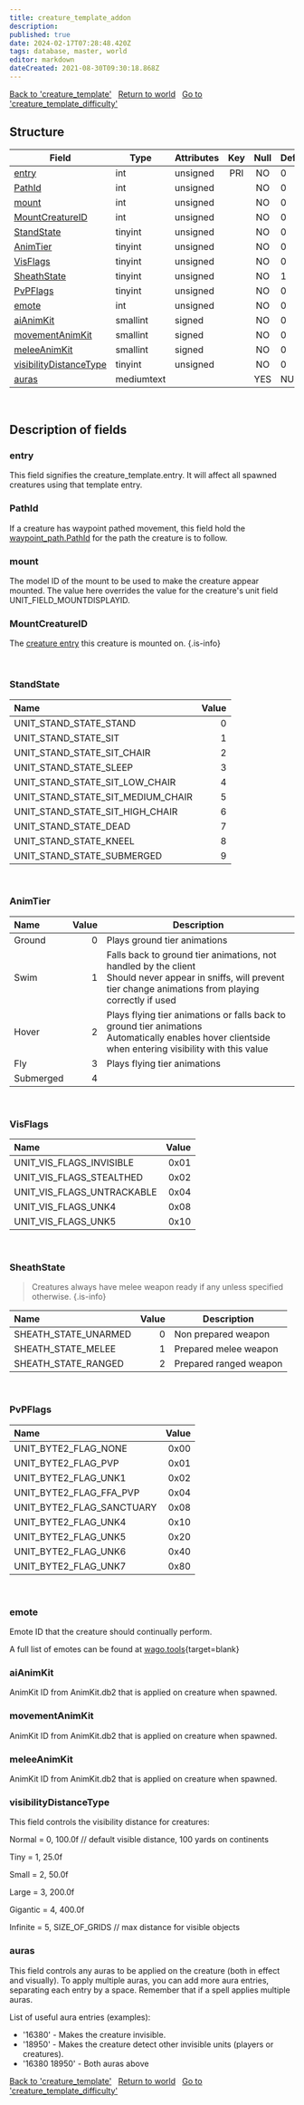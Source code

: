 ```yaml
---
title: creature_template_addon
description:
published: true
date: 2024-02-17T07:28:48.420Z
tags: database, master, world
editor: markdown
dateCreated: 2021-08-30T09:30:18.868Z
---
```


<a href="https://trinitycore.info/en/database/master/world/creature_template" class="mt-5 v-btn v-btn--depressed v-btn--flat v-btn--outlined theme--light v-size--default darkblue--text text--lighten-3"><span class="v-btn__content"><i aria-hidden="true" class="v-icon notranslate v-icon--left mdi mdi-arrow-left theme--light"></i><span>Back to 'creature_template'</span></span></a>&nbsp;&nbsp;&nbsp;<a href="https://trinitycore.info/en/database/master/world/home" class="mt-5 v-btn v-btn--depressed v-btn--flat v-btn--outlined theme--light v-size--default darkblue--text text--lighten-3"><span class="v-btn__content"><i aria-hidden="true" class="v-icon notranslate v-icon--left mdi mdi-home-outline theme--light"></i><span>Return to world</span></span></a>&nbsp;&nbsp;&nbsp;<a href="https://trinitycore.info/en/database/master/world/creature_template_difficulty" class="mt-5 v-btn v-btn--depressed v-btn--flat v-btn--outlined theme--light v-size--default darkblue--text text--lighten-3"><span class="v-btn__content"><span>Go to 'creature_template_difficulty'</span><i aria-hidden="true" class="v-icon notranslate v-icon--right mdi mdi-arrow-right theme--light"></i></span></a>

## Structure

| Field | Type | Attributes | Key | Null | Default | Extra | Comment |
| --- | --- | --- | :---: | :---: | --- | --- | --- |
| [entry](#entry) | int | unsigned | PRI | NO | 0 |  |  |
| [PathId](#pathid) | int | unsigned |  | NO | 0 |  |  |
| [mount](#mount) | int | unsigned |  | NO | 0 |  |  |
| [MountCreatureID](#mountcreatureid) | int | unsigned |  | NO | 0 |  |  |
| [StandState](#standstate) | tinyint | unsigned |  | NO | 0 |  |  |
| [AnimTier](#animtier) | tinyint | unsigned |  | NO | 0 |  |  |
| [VisFlags](#visflags) | tinyint | unsigned |  | NO | 0 |  |  |
| [SheathState](#sheathstate) | tinyint | unsigned |  | NO | 1 |  |  |
| [PvPFlags](#pvpflags) | tinyint | unsigned |  | NO | 0 |  |  |
| [emote](#emote) | int | unsigned |  | NO | 0 |  |  |
| [aiAnimKit](#aianimkit) | smallint | signed |  | NO | 0 |  |  |
| [movementAnimKit](#movementanimkit) | smallint | signed |  | NO | 0 |  |  |
| [meleeAnimKit](#meleeanimkit) | smallint | signed |  | NO | 0 |  |  |
| [visibilityDistanceType](#visibilitydistancetype) | tinyint | unsigned |  | NO | 0 |  |  |
| [auras](#auras) | mediumtext |  |  | YES | NULL |  |  |
&nbsp;
## Description of fields

### entry
This field signifies the creature_template.entry. It will affect all spawned creatures using that template entry.
&nbsp;

### PathId
If a creature has waypoint pathed movement, this field hold the [waypoint_path.PathId](/en/database/master/world/waypoint_path#PathId) for the path the creature is to follow.
&nbsp;

### mount
The model ID of the mount to be used to make the creature appear mounted. The value here overrides the value for the creature's unit field UNIT_FIELD_MOUNTDISPLAYID.
&nbsp;

### MountCreatureID
The [creature entry](../world/creature_template#entry) this creature is mounted on.
{.is-info}

&nbsp;

### StandState
| Name | Value |
| :--- | ---: |
| UNIT_STAND_STATE_STAND | 0 |
| UNIT_STAND_STATE_SIT | 1 |
| UNIT_STAND_STATE_SIT_CHAIR | 2 |
| UNIT_STAND_STATE_SLEEP | 3 |
| UNIT_STAND_STATE_SIT_LOW_CHAIR | 4 |
| UNIT_STAND_STATE_SIT_MEDIUM_CHAIR | 5 |
| UNIT_STAND_STATE_SIT_HIGH_CHAIR | 6 |
| UNIT_STAND_STATE_DEAD | 7 |
| UNIT_STAND_STATE_KNEEL | 8 |
| UNIT_STAND_STATE_SUBMERGED | 9 |
<br>

### AnimTier
| Name | Value | Description |
| :--- | ---: | --- |
| Ground | 0 | Plays ground tier animations |
| Swim | 1 | Falls back to ground tier animations, not handled by the client<br>Should never appear in sniffs, will prevent tier change animations from playing correctly if used |
| Hover | 2 | Plays flying tier animations or falls back to ground tier animations<br>Automatically enables hover clientside when entering visibility with this value |
| Fly | 3 | Plays flying tier animations |
| Submerged | 4 | |
<br>

### VisFlags
| Name | Value |
| :--- | ---: |
| UNIT_VIS_FLAGS_INVISIBLE     | 0x01 |
| UNIT_VIS_FLAGS_STEALTHED     | 0x02 |
| UNIT_VIS_FLAGS_UNTRACKABLE   | 0x04 |
| UNIT_VIS_FLAGS_UNK4          | 0x08 |
| UNIT_VIS_FLAGS_UNK5          | 0x10 |
<br>

### SheathState
> Creatures always have melee weapon ready if any unless specified otherwise.
{.is-info}

| Name | Value | Description |
| :--- | ---: | --- |
| SHEATH_STATE_UNARMED | 0 | Non prepared weapon    |
| SHEATH_STATE_MELEE   | 1 | Prepared melee weapon  |
| SHEATH_STATE_RANGED  | 2 | Prepared ranged weapon |
<br>

### PvPFlags
| Name | Value |
| :--- | ---: |
| UNIT_BYTE2_FLAG_NONE      | 0x00 |
| UNIT_BYTE2_FLAG_PVP       | 0x01 |
| UNIT_BYTE2_FLAG_UNK1      | 0x02 |
| UNIT_BYTE2_FLAG_FFA_PVP   | 0x04 |
| UNIT_BYTE2_FLAG_SANCTUARY | 0x08 |
| UNIT_BYTE2_FLAG_UNK4      | 0x10 |
| UNIT_BYTE2_FLAG_UNK5      | 0x20 |
| UNIT_BYTE2_FLAG_UNK6      | 0x40 |
| UNIT_BYTE2_FLAG_UNK7      | 0x80 |
<br>

### emote
Emote ID that the creature should continually perform.

A full list of emotes can be found at [wago.tools](https://wago.tools/db2/emotes){target=blank}
&nbsp;

### aiAnimKit
AnimKit ID from AnimKit.db2 that is applied on creature when spawned.
&nbsp;

### movementAnimKit
AnimKit ID from AnimKit.db2 that is applied on creature when spawned.
&nbsp;

### meleeAnimKit
AnimKit ID from AnimKit.db2 that is applied on creature when spawned.
&nbsp;

### visibilityDistanceType
This field controls the visibility distance for creatures:

Normal = 0,  100.0f  // default visible distance, 100 yards on continents

Tiny = 1,  25.0f

Small = 2,  50.0f

Large = 3, 200.0f

Gigantic = 4, 400.0f

Infinite = 5, SIZE_OF_GRIDS // max distance for visible objects
&nbsp;

### auras
This field controls any auras to be applied on the creature (both in effect and visually). To apply multiple auras, you can add more aura entries, separating each entry by a space. Remember that if a spell applies multiple auras.

List of useful aura entries (examples):

- '16380' - Makes the creature invisible.
- '18950' - Makes the creature detect other invisible units (players or creatures).
- '16380 18950' - Both auras above
&nbsp;

<a href="https://trinitycore.info/en/database/master/world/creature_template" class="mt-5 v-btn v-btn--depressed v-btn--flat v-btn--outlined theme--light v-size--default darkblue--text text--lighten-3"><span class="v-btn__content"><i aria-hidden="true" class="v-icon notranslate v-icon--left mdi mdi-arrow-left theme--light"></i><span>Back to 'creature_template'</span></span></a>&nbsp;&nbsp;&nbsp;<a href="https://trinitycore.info/en/database/master/world/home" class="mt-5 v-btn v-btn--depressed v-btn--flat v-btn--outlined theme--light v-size--default darkblue--text text--lighten-3"><span class="v-btn__content"><i aria-hidden="true" class="v-icon notranslate v-icon--left mdi mdi-home-outline theme--light"></i><span>Return to world</span></span></a>&nbsp;&nbsp;&nbsp;<a href="https://trinitycore.info/en/database/master/world/creature_template_difficulty" class="mt-5 v-btn v-btn--depressed v-btn--flat v-btn--outlined theme--light v-size--default darkblue--text text--lighten-3"><span class="v-btn__content"><span>Go to 'creature_template_difficulty'</span><i aria-hidden="true" class="v-icon notranslate v-icon--right mdi mdi-arrow-right theme--light"></i></span></a>
